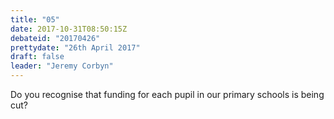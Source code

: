 ```yaml
---
title: "05"
date: 2017-10-31T08:50:15Z
debateid: "20170426"
prettydate: "26th April 2017"
draft: false
leader: "Jeremy Corbyn"
---
```


Do you recognise that funding for each pupil in our primary schools is being cut?